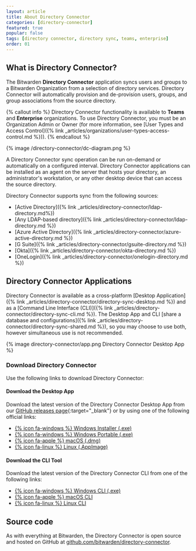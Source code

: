 ```yaml
---
layout: article
title: About Directory Connector
categories: [directory-connector]
featured: true
popular: false
tags: [directory connector, directory sync, teams, enterprise]
order: 01
---
```


## What is Directory Connector?

The Bitwarden **Directory Connector** application syncs users and groups to a Bitwarden Organization from a selection of directory services. Directory Connector will automatically provision and de-provision users, groups, and group associations from the source directory.

{% callout info %}
Directory Connector functionality is available to **Teams** and **Enterprise** organizations. To use Directory Connector, you must be an Organization Admin or Owner (for more information, see [User Types and Access Control]({% link _articles/organizations/user-types-access-control.md %})).
{% endcallout %}

{% image /directory-connector/dc-diagram.png %}

A Directory Connector sync operation can be run on-demand or automatically on a configured interval. Directory Connector applications can be installed as an agent on the server that hosts your directory, an administrator's workstation, or any other desktop device that can access the source directory.

Directory Connector supports sync from the following sources:

- [Active Directory]({% link _articles/directory-connector/ldap-directory.md%})
- [Any LDAP-based directory]({% link _articles/directory-connector/ldap-directory.md %})
- [Azure Active Directory]({% link _articles/directory-connector/azure-active-directory.md %})
- [G Suite]({% link _articles/directory-connector/gsuite-directory.md %})
- [Okta]({% link _articles/directory-connector/okta-directory.md %})
- [OneLogin]({% link _articles/directory-connector/onelogin-directory.md %})

## Directory Connector Applications

Directory Connector is available as a cross-platform [Desktop Application]({% link _articles/directory-connector/directory-sync-desktop.md %}) and as a [Command Line Interface (CLI)]({% link _articles/directory-connector/directory-sync-cli.md %}). The Desktop App and CLI [share a database and configurations]({% link _articles/directory-connector/directory-sync-shared.md %}), so you may choose to use both, however simultaneous use is not recommended.

{% image directory-connector/app.png Directory Connector Desktop App %}

### Download Directory Connector

Use the following links to download Directory Connector:

#### Download the Desktop App

Download the latest version of the Directory Connector Desktop App from our [GitHub releases page](https://github.com/bitwarden/directory-connector/releases){:target="_blank"} or by using one of the following official links:

- [{% icon fa-windows %} Windows Installer (.exe)](https://vault.bitwarden.com/download/?app=connector&platform=windows)
- [{% icon fa-windows %} Windows Portable (.exe)](https://vault.bitwarden.com/download/?app=connector&platform=windows&variant=portable)
- [{% icon fa-apple %} macOS (.dmg)](https://vault.bitwarden.com/download/?app=connector&platform=macos)
- [{% icon fa-linux %} Linux (.AppImage)](https://vault.bitwarden.com/download/?app=connector&platform=linux)

#### Download the CLI Tool

Download the latest version of the Directory Connector CLI from one of the following links:

- [{% icon fa-windows %} Windows CLI (.exe)](https://vault.bitwarden.com/download/?app=connector&platform=windows&variant=cli-zip)
- [{% icon fa-apple %} macOS CLI](https://vault.bitwarden.com/download/?app=connector&platform=macos&variant=cli-zip)
- [{% icon fa-linux %} Linux CLI](https://vault.bitwarden.com/download/?app=connector&platform=linux&variant=cli-zip)

## Source code

As with everything at Bitwarden, the Directory Connector is open source and hosted on GitHub at [github.com/bitwarden/directory-connector](https://github.com/bitwarden/directory-connector).

